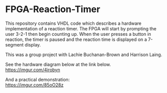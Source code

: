 # FPGA-Reaction-Timer
This repository contains VHDL code which describes a hardware implementation of a reaction timer. 
The FPGA will start by prompting the user 3-2-1 then begin counting up. 
When the user presses a button in reaction, the timer is paused and the reaction time is displayed on a 7-segment display.  
  
This was a group project with Lachie Buchanan-Brown and Harrison Laing.  
  
See the hardware diagram below at the link below.  
https://imgur.com/4irobyn  
    
And a practical demonstration:  
https://imgur.com/85oO28z
